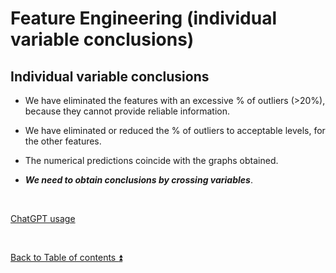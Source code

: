 # Feature Engineering (individual variable conclusions)  

## Individual variable conclusions

* We have eliminated the features with an excessive % of outliers (>20%), because they cannot provide reliable information.  

* We have eliminated or reduced the % of outliers to acceptable levels, for the other features.  

* The numerical predictions coincide with the graphs obtained.  

* ***We need to obtain conclusions by crossing variables***.  

<p><br></p> 

[ChatGPT usage](../CHATGPT_USAGE.md)  

<p><br></p>

[Back to Table of contents :arrow_double_up:](../README.md)